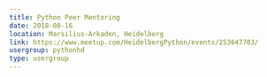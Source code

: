 ```yaml
---
title: Python Peer Mentoring
date: 2018-08-16
location: Marsilius-Arkaden, Heidelberg
link: https://www.meetup.com/HeidelbergPython/events/253647703/
usergroup: pythonhd
type: usergroup
---
```

